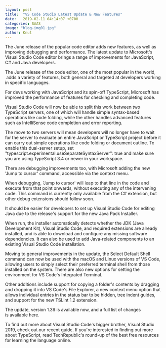```yaml
---
layout: post
title:  "VS Code Studio Latest Update & New Features"
date:   2019-02-11 04:14:07 +0700
categories: SAAS
image: "blog-img01.jpg"
author: Knut
---
```


The June release of the popular code editor adds new features, as well as improving debugging and performance. The latest update to Microsoft's Visual Studio Code editor brings a range of improvements for JavaScript, C# and Java developers.

The June release of the code editor, one of the most popular in the world,  adds a variety of features, both general and targeted at developers working in specific languages.

For devs working with JavaScript and its spin-off TypeScript, Microsoft has improved the performance of features for checking and completing code.

Visual Studio Code will now be able to split this work between two TypeScript servers, one of which will handle simple syntax-based operations like code folding, while the other handles advanced features such as IntelliSense code completion and error reporting.

The move to two servers will mean developers will no longer have to wait for the server to evaluate an entire JavaScript or TypeScript project before it can carry out simple operations like code folding or document outline. To enable this dual-server setup, set "typescript.experimental.useSeparateSyntaxServer": true and make sure you are using TypeScript 3.4 or newer in your workspace.

There are debugging improvements too, with Microsoft adding the new 'Jump to cursor' command, accessible via the context menu.

When debugging, 'Jump to cursor' will leap to that line in the code and execute from that point onwards, without executing any of the intervening code. This command is currently only available from the C# extension, but other debug extensions should follow soon.

It should be easier for developers to set up Visual Studio Code for editing Java due to the release's support for the new Java Pack Installer.

When run, the installer automatically detects whether the JDK (Java Development Kit), Visual Studio Code, and required extensions are already installed, and is able to download and configure any missing software dependencies. It can also be used to add Java-related components to an existing Visual Studio Code installation.

Moving to general improvements in the update, the Select Default Shell command can now be used with the macOS and Linux versions of VS Code, allowing users to simply select their preferred terminal shell from those installed on the system. There are also new options for setting the environment for VS Code's Integrated Terminal.

Other additions include support for copying a folder's contents by dragging and dropping it into VS Code's File Explorer, a new context menu option that allows individual entries in the status bar to be hidden, tree indent guides, and support for the new TSLint 1.2 extension.

The update, version 1.36 is available now, and a full list of changes is available here. 

To find out more about Visual Studio Code's bigger brother, Visual Studio 2019, check out our recent guide. If you're interested in finding out more about TypeScript, read TechRepublic's round-up of the best free resources for learning the language online.